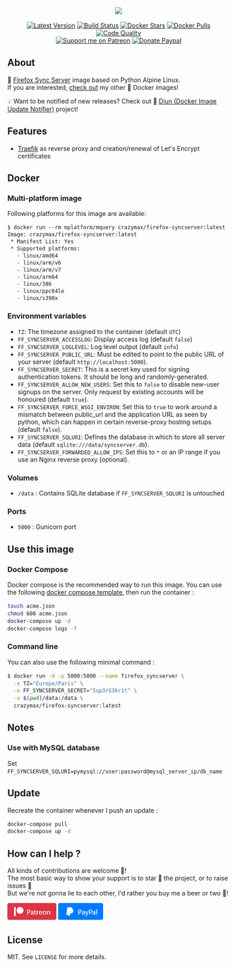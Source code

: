 <p align="center"><a href="https://github.com/crazy-max/docker-firefox-syncserver" target="_blank"><img height="128"src="https://raw.githubusercontent.com/crazy-max/docker-firefox-syncserver/master/.res/docker-firefox-syncserver.jpg"></a></p>

<p align="center">
  <a href="https://hub.docker.com/r/crazymax/firefox-syncserver/tags?page=1&ordering=last_updated"><img src="https://img.shields.io/github/v/tag/crazy-max/docker-firefox-syncserver?label=version&style=flat-square" alt="Latest Version"></a>
  <a href="https://github.com/crazy-max/docker-firefox-syncserver/actions"><img src="https://github.com/crazy-max/docker-firefox-syncserver/workflows/build/badge.svg" alt="Build Status"></a>
  <a href="https://hub.docker.com/r/crazymax/firefox-syncserver/"><img src="https://img.shields.io/docker/stars/crazymax/firefox-syncserver.svg?style=flat-square" alt="Docker Stars"></a>
  <a href="https://hub.docker.com/r/crazymax/firefox-syncserver/"><img src="https://img.shields.io/docker/pulls/crazymax/firefox-syncserver.svg?style=flat-square" alt="Docker Pulls"></a>
  <a href="https://www.codacy.com/app/crazy-max/docker-firefox-syncserver"><img src="https://img.shields.io/codacy/grade/d6131942609e4d0ba34953e87d26f455.svg?style=flat-square" alt="Code Quality"></a>
  <br /><a href="https://www.patreon.com/crazymax"><img src="https://img.shields.io/badge/donate-patreon-f96854.svg?logo=patreon&style=flat-square" alt="Support me on Patreon"></a>
  <a href="https://www.paypal.me/crazyws"><img src="https://img.shields.io/badge/donate-paypal-00457c.svg?logo=paypal&style=flat-square" alt="Donate Paypal"></a>
</p>

## About

🐳 [Firefox Sync Server](http://moz-services-docs.readthedocs.io/en/latest/howtos/run-sync-1.5.html) image based on Python Alpine Linux.<br />
If you are interested, [check out](https://hub.docker.com/r/crazymax/) my other 🐳 Docker images!

💡 Want to be notified of new releases? Check out 🔔 [Diun (Docker Image Update Notifier)](https://github.com/crazy-max/diun) project!

## Features

* [Traefik](https://github.com/containous/traefik-library-image) as reverse proxy and creation/renewal of Let's Encrypt certificates

## Docker

### Multi-platform image

Following platforms for this image are available:

```
$ docker run --rm mplatform/mquery crazymax/firefox-syncserver:latest
Image: crazymax/firefox-syncserver:latest
 * Manifest List: Yes
 * Supported platforms:
   - linux/amd64
   - linux/arm/v6
   - linux/arm/v7
   - linux/arm64
   - linux/386
   - linux/ppc64le
   - linux/s390x
```

### Environment variables

* `TZ`: The timezone assigned to the container (default `UTC`)
* `FF_SYNCSERVER_ACCESSLOG`: Display access log (default `false`)
* `FF_SYNCSERVER_LOGLEVEL`: Log level output (default `info`)
* `FF_SYNCSERVER_PUBLIC_URL`: Must be edited to point to the public URL of your server (default `http://localhost:5000`).
* `FF_SYNCSERVER_SECRET`: This is a secret key used for signing authentication tokens. It should be long and randomly-generated.
* `FF_SYNCSERVER_ALLOW_NEW_USERS`: Set this to `false` to disable new-user signups on the server. Only request by existing accounts will be honoured (default `true`).
* `FF_SYNCSERVER_FORCE_WSGI_ENVIRON`: Set this to `true` to work around a mismatch between public_url and the application URL as seen by python, which can happen in certain reverse-proxy hosting setups (default `false`).
* `FF_SYNCSERVER_SQLURI`: Defines the database in which to store all server data (default `sqlite:///data/syncserver.db`).
* `FF_SYNCSERVER_FORWARDED_ALLOW_IPS`: Set this to `*` or an IP range if you use an Nginx reverse proxy (optional). 

### Volumes

* `/data` : Contains SQLite database if `FF_SYNCSERVER_SQLURI` is untouched

### Ports

* `5000` : Gunicorn port

## Use this image

### Docker Compose

Docker compose is the recommended way to run this image. You can use the following [docker compose template](examples/compose/docker-compose.yml), then run the container :

```bash
touch acme.json
chmod 600 acme.json
docker-compose up -d
docker-compose logs -f
```

### Command line

You can also use the following minimal command :

```bash
$ docker run -d -p 5000:5000 --name firefox_syncserver \
  -e TZ="Europe/Paris" \
  -e FF_SYNCSERVER_SECRET="5up3rS3kr1t" \
  -v $(pwd)/data:/data \
  crazymax/firefox-syncserver:latest
```

## Notes

### Use with MySQL database

Set `FF_SYNCSERVER_SQLURI=pymysql://user:password@mysql_server_ip/db_name`

## Update

Recreate the container whenever I push an update :

```bash
docker-compose pull
docker-compose up -d
```

## How can I help ?

All kinds of contributions are welcome :raised_hands:!<br />
The most basic way to show your support is to star :star2: the project, or to raise issues :speech_balloon:<br />
But we're not gonna lie to each other, I'd rather you buy me a beer or two :beers:!

[![Support me on Patreon](.res/patreon.png)](https://www.patreon.com/crazymax) 
[![Paypal Donate](.res/paypal.png)](https://www.paypal.me/crazyws)

## License

MIT. See `LICENSE` for more details.
